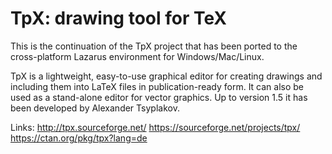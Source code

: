 # TpX: drawing tool for TeX

This is the continuation of the TpX project that has been ported 
to the cross-platform Lazarus environment for Windows/Mac/Linux.

TpX is a lightweight, easy-to-use graphical editor for creating drawings and including them 
into LaTeX files in publication-ready form. It can also be used as a stand-alone editor for 
vector graphics. Up to version 1.5 it has been developed by Alexander Tsyplakov.

Links:
http://tpx.sourceforge.net/
https://sourceforge.net/projects/tpx/
https://ctan.org/pkg/tpx?lang=de

